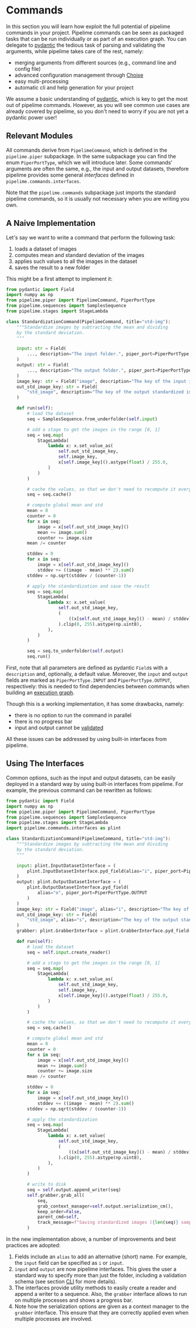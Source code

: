 # Commands

In this section you will learn how exploit the full potential of pipelime commands in your project.
Pipelime commands can be seen as packaged tasks that can be run individually or as part of an execution graph.
You can delegate to [pydantic](https://pydantic-docs.helpmanual.io/) the tedious task of parsing
and validating the arguments, while pipelime takes care of the rest, namely:
- merging arguments from different sources (e.g., command line and config file)
- advanced configuration management through [Choixe](../choixe/intro.md)
- easy multi-processing
- automatic cli and help generation for your project

We assume a basic understanding of [pydantic](https://pydantic-docs.helpmanual.io/),
which is key to get the most out of pipelime commands. However, as you will see common use cases are
already covered by pipelime, so you don't need to worry if you are not yet a pydantic power user!

## Relevant Modules

All commands derive from `PipelimeCommand`, which is defined in the `pipelime.piper` subpackage. In the same subpackage you can find the enum `PiperPortType`, which we will introduce later.
Some commands' arguments are often the same, e.g., the input and output datasets, therefore pipelime provides some general *interfaces* defined in `pipelime.commands.interfaces`.

Note that the `pipelime.commands` subpackage just imports the standard pipelime commands, so it is usually not necessary when you are writing you own.

## A Naive Implementation

Let's say we want to write a command that perform the following task:
1. loads a dataset of images
2. computes mean and standard deviation of the images
3. applies such values to all the images in the dataset
4. saves the result to a new folder

This might be a first attempt to implement it:

```python
from pydantic import Field
import numpy as np
from pipelime.piper import PipelimeCommand, PiperPortType
from pipelime.sequences import SamplesSequence
from pipelime.stages import StageLambda

class StandardizationCommand(PipelimeCommand, title="std-img"):
    """Standardize images by subtracting the mean and dividing
    by the standard deviation.
    """

    input: str = Field(
        ..., description="The input folder.", piper_port=PiperPortType.INPUT
    )
    output: str = Field(
        ..., description="The output folder.", piper_port=PiperPortType.OUTPUT
    )
    image_key: str = Field("image", description="The key of the input image.")
    out_std_image_key: str = Field(
        "std_image", description="The key of the output standardized image."
    )

    def run(self):
        # load the dataset
        seq = SamplesSequence.from_underfolder(self.input)

        # add a stage to get the images in the range [0, 1]
        seq = seq.map(
            StageLambda(
                lambda x: x.set_value_as(
                    self.out_std_image_key,
                    self.image_key,
                    x[self.image_key]().astype(float) / 255.0,
                )
            )
        )

        # cache the values, so that we don't need to recompute it every time
        seq = seq.cache()

        # compute global mean and std
        mean = 0
        counter = 0
        for x in seq:
            image = x[self.out_std_image_key]()
            mean += image.sum()
            counter += image.size
        mean /= counter

        stddev = 0
        for x in seq:
            image = x[self.out_std_image_key]()
            stddev += ((image - mean) ** 2).sum()
        stddev = np.sqrt(stddev / (counter-1))

        # apply the standardization and save the result
        seq = seq.map(
            StageLambda(
                lambda x: x.set_value(
                    self.out_std_image_key,
                    (
                        ((x[self.out_std_image_key]() - mean) / stddev) * 128.0 + 128.0
                    ).clip(0, 255).astype(np.uint8),
                ),
            )
        )

        seq = seq.to_underfolder(self.output)
        seq.run()
```

First, note that all parameters are defined as pydantic `Field`s with a `description` and, optionally, a default value. Moreover, the `input` and `output` fields are marked as `PiperPortType.INPUT` and `PiperPortType.OUTPUT`, respectively: this is needed to find dependencies between commands when building an [execution graph](../piper/dags.md).

Though this is a working implementation, it has some drawbacks, namely:
- there is no option to run the command in parallel
- there is no progress bar
- input and output cannot be [validated](../advanced/validation.md)

All these issues can be addressed by using built-in interfaces from pipelime.

## Using The Interfaces

Common options, such as the input and output datasets, can be easily deployed in a standard way by using built-in interfaces from pipelime.
For example, the previous command can be rewritten as follows:

```python
from pydantic import Field
import numpy as np
from pipelime.piper import PipelimeCommand, PiperPortType
from pipelime.sequences import SamplesSequence
from pipelime.stages import StageLambda
import pipelime.commands.interfaces as plint

class StandardizationCommand(PipelimeCommand, title="std-img"):
    """Standardize images by subtracting the mean and dividing
    by the standard deviation.
    """

    input: plint.InputDatasetInterface = (
        plint.InputDatasetInterface.pyd_field(alias="i", piper_port=PiperPortType.INPUT)
    )
    output: plint.OutputDatasetInterface = (
        plint.OutputDatasetInterface.pyd_field(
            alias="o", piper_port=PiperPortType.OUTPUT
        )
    )
    image_key: str = Field("image", alias="i", description="The key of the input image.")
    out_std_image_key: str = Field(
        "std_image", alias="s", description="The key of the output standardized image."
    )
    grabber: plint.GrabberInterface = plint.GrabberInterface.pyd_field(alias="g")

    def run(self):
        # load the dataset
        seq = self.input.create_reader()

        # add a stage to get the images in the range [0, 1]
        seq = seq.map(
            StageLambda(
                lambda x: x.set_value_as(
                    self.out_std_image_key,
                    self.image_key,
                    x[self.image_key]().astype(float) / 255.0,
                )
            )
        )

        # cache the values, so that we don't need to recompute it every time
        seq = seq.cache()

        # compute global mean and std
        mean = 0
        counter = 0
        for x in seq:
            image = x[self.out_std_image_key]()
            mean += image.sum()
            counter += image.size
        mean /= counter

        stddev = 0
        for x in seq:
            image = x[self.out_std_image_key]()
            stddev += ((image - mean) ** 2).sum()
        stddev = np.sqrt(stddev / (counter-1))

        # apply the standardization
        seq = seq.map(
            StageLambda(
                lambda x: x.set_value(
                    self.out_std_image_key,
                    (
                        ((x[self.out_std_image_key]() - mean) / stddev) * 128.0 + 128.0
                    ).clip(0, 255).astype(np.uint8),
                ),
            )
        )

        # write to disk
        seq = self.output.append_writer(seq)
        self.grabber.grab_all(
            seq,
            grab_context_manager=self.output.serialization_cm(),
            keep_order=False,
            parent_cmd=self,
            track_message=f"Saving standardized images ({len(seq)} samples)",
        )
```

In the new implementation above, a number of improvements and best practices are adopted:
1. Fields include an `alias` to add an alternative (short) name. For example, the `input` field can be specified as `i` or `input`.
2. `input` and `output` are now pipelime interfaces. This gives the user a standard way to specify more than just the folder, including a validation schema (see section [CLI](../cli/cli.md) for more details).
3. The interfaces provide utility methods to easily create a reader and append a writer to a sequence. Also, the `grabber` interface allows to run on multiple processes and shows a progress bar.
4. Note how the serialization options are given as a context manager to the `grabber` interface. This ensure that they are correctly applied even when multiple processes are involved.
